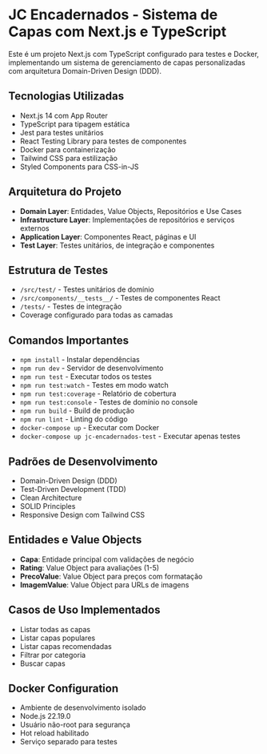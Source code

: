 # JC Encadernados - Sistema de Capas com Next.js e TypeScript

Este é um projeto Next.js com TypeScript configurado para testes e Docker, implementando um sistema de gerenciamento de capas personalizadas com arquitetura Domain-Driven Design (DDD).

## Tecnologias Utilizadas
- Next.js 14 com App Router
- TypeScript para tipagem estática
- Jest para testes unitários
- React Testing Library para testes de componentes
- Docker para containerização
- Tailwind CSS para estilização
- Styled Components para CSS-in-JS

## Arquitetura do Projeto
- **Domain Layer**: Entidades, Value Objects, Repositórios e Use Cases
- **Infrastructure Layer**: Implementações de repositórios e serviços externos
- **Application Layer**: Componentes React, páginas e UI
- **Test Layer**: Testes unitários, de integração e componentes

## Estrutura de Testes
- `/src/test/` - Testes unitários de domínio
- `/src/components/__tests__/` - Testes de componentes React
- `/tests/` - Testes de integração
- Coverage configurado para todas as camadas

## Comandos Importantes
- `npm install` - Instalar dependências
- `npm run dev` - Servidor de desenvolvimento
- `npm run test` - Executar todos os testes
- `npm run test:watch` - Testes em modo watch
- `npm run test:coverage` - Relatório de cobertura
- `npm run test:console` - Testes de domínio no console
- `npm run build` - Build de produção
- `npm run lint` - Linting do código
- `docker-compose up` - Executar com Docker
- `docker-compose up jc-encadernados-test` - Executar apenas testes

## Padrões de Desenvolvimento
- Domain-Driven Design (DDD)
- Test-Driven Development (TDD)
- Clean Architecture
- SOLID Principles
- Responsive Design com Tailwind CSS

## Entidades e Value Objects
- **Capa**: Entidade principal com validações de negócio
- **Rating**: Value Object para avaliações (1-5)
- **PrecoValue**: Value Object para preços com formatação
- **ImagemValue**: Value Object para URLs de imagens

## Casos de Uso Implementados
- Listar todas as capas
- Listar capas populares
- Listar capas recomendadas
- Filtrar por categoria
- Buscar capas

## Docker Configuration
- Ambiente de desenvolvimento isolado
- Node.js 22.19.0
- Usuário não-root para segurança
- Hot reload habilitado
- Serviço separado para testes